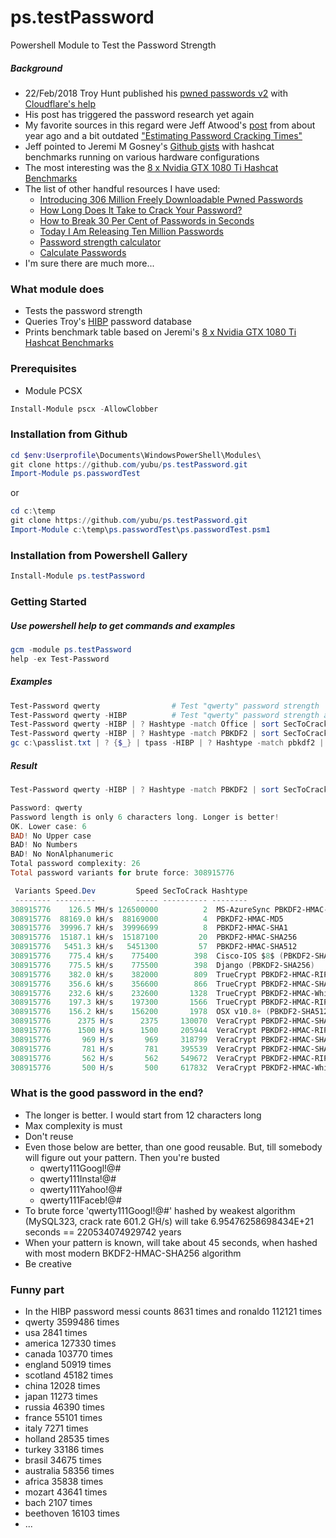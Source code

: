 # ps.testPassword
Powershell Module to Test the Password Strength 

##### Background
- 22/Feb/2018 Troy Hunt published his [pwned passwords v2](<https://www.troyhunt.com/ive-just-launched-pwned-passwords-version-2/>) with [Cloudflare's help](<https://blog.cloudflare.com/validating-leaked-passwords-with-k-anonymity/>)
- His post has triggered the password research yet again 
- My favorite sources in this regard were Jeff Atwood's [post](<https://blog.codinghorror.com/hacker-hack-thyself/>) from about year ago and a bit outdated ["Estimating Password Cracking Times"](<https://www.betterbuys.com/estimating-password-cracking-times/>)  
- Jeff pointed to Jeremi M Gosney's [Github gists](<https://gist.github.com/epixoip>) with hashcat benchmarks running on various hardware configurations  
- The most interesting was the [8 x Nvidia GTX 1080 Ti Hashcat Benchmarks](<https://gist.github.com/epixoip/ace60d09981be09544fdd35005051505>)
- The list of other handful resources I have used:
  - [Introducing 306 Million Freely Downloadable Pwned Passwords](<https://www.troyhunt.com/introducing-306-million-freely-downloadable-pwned-passwords/>)
  - [How Long Does It Take to Crack Your Password?](<https://blog.elcomsoft.com/2017/04/how-long-does-it-take-to-crack-your-password/>)
  - [How to Break 30 Per Cent of Passwords in Seconds](<https://blog.elcomsoft.com/2017/02/how-to-break-30-per-cent-of-passwords-in-seconds/>)
  - [Today I Am Releasing Ten Million Passwords](<https://xato.net/today-i-am-releasing-ten-million-passwords-b6278bbe7495>)
  - [Password strength calculator](<https://projects.lambry.com/elpassword/>)
  - [Calculate Passwords](<https://asecuritysite.com/encryption/passes>)
- I'm sure there are much more...

### What module does
- Tests the password strength
- Queries Troy's [HIBP](<https://haveibeenpwned.com/Passwords>) password database
- Prints benchmark table based on Jeremi's [8 x Nvidia GTX 1080 Ti Hashcat Benchmarks](<https://gist.github.com/epixoip/ace60d09981be09544fdd35005051505>)  

### Prerequisites
- Module PCSX 
```powershell
Install-Module pscx -AllowClobber
```

### Installation from Github
```powershell
cd $env:Userprofile\Documents\WindowsPowerShell\Modules\
git clone https://github.com/yubu/ps.testPassword.git
Import-Module ps.passwordTest
``` 
or
```powershell
cd c:\temp
git clone https://github.com/yubu/ps.testPassword.git
Import-Module c:\temp\ps.passwordTest\ps.passwordTest.psm1
```

### Installation from Powershell Gallery
```powershell
Install-Module ps.testPassword
```

### Getting Started
##### Use powershell help to get commands and examples
```powershell
gcm -module ps.testPassword
help -ex Test-Password
```

##### Examples
```powershell
Test-Password qwerty                # Test "qwerty" password strength
Test-Password qwerty -HIBP          # Test "qwerty" password strength and query the HIBP DB
Test-Password qwerty -HIBP | ? Hashtype -match Office | sort SecToCrack | ft -a
Test-Password qwerty -HIBP | ? Hashtype -match PBKDF2 | sort SecToCrack | ft -a
gc c:\passlist.txt | ? {$_} | tpass -HIBP | ? Hashtype -match pbkdf2 | sort SecToCrack,Pass | ft -a
```

##### Result
```powershell
Test-Password qwerty -HIBP | ? Hashtype -match PBKDF2 | sort SecToCrack | ft -a

Password: qwerty
Password length is only 6 characters long. Longer is better!
OK. Lower case: 6
BAD! No Upper case
BAD! No Numbers
BAD! No NonAlphanumeric
Total password complexity: 26
Total password variants for brute force: 308915776

 Variants Speed.Dev         Speed SecToCrack Hashtype                                                   CountInHIBP Pass   PassSHA1
 -------- ---------         ----- ---------- --------                                                   ----------- ----   --------
308915776    126.5 MH/s 126500000          2  MS-AzureSync PBKDF2-HMAC-SHA256                               3599486 qwerty B1B3773A05C0ED0176787A4F1574FF0075F7521E
308915776  88169.0 kH/s  88169000          4  PBKDF2-HMAC-MD5                                               3599486 qwerty B1B3773A05C0ED0176787A4F1574FF0075F7521E
308915776  39996.7 kH/s  39996699          8  PBKDF2-HMAC-SHA1                                              3599486 qwerty B1B3773A05C0ED0176787A4F1574FF0075F7521E
308915776  15187.1 kH/s  15187100         20  PBKDF2-HMAC-SHA256                                            3599486 qwerty B1B3773A05C0ED0176787A4F1574FF0075F7521E
308915776   5451.3 kH/s   5451300         57  PBKDF2-HMAC-SHA512                                            3599486 qwerty B1B3773A05C0ED0176787A4F1574FF0075F7521E
308915776    775.4 kH/s    775400        398  Cisco-IOS $8$ (PBKDF2-SHA256)                                 3599486 qwerty B1B3773A05C0ED0176787A4F1574FF0075F7521E
308915776    775.5 kH/s    775500        398  Django (PBKDF2-SHA256)                                        3599486 qwerty B1B3773A05C0ED0176787A4F1574FF0075F7521E
308915776    382.0 kH/s    382000        809  TrueCrypt PBKDF2-HMAC-RIPEMD160 + XTS 512 bit + boot-mode     3599486 qwerty B1B3773A05C0ED0176787A4F1574FF0075F7521E
308915776    356.6 kH/s    356600        866  TrueCrypt PBKDF2-HMAC-SHA512 + XTS 512 bit                    3599486 qwerty B1B3773A05C0ED0176787A4F1574FF0075F7521E
308915776    232.6 kH/s    232600       1328  TrueCrypt PBKDF2-HMAC-Whirlpool + XTS 512 bit                 3599486 qwerty B1B3773A05C0ED0176787A4F1574FF0075F7521E
308915776    197.3 kH/s    197300       1566  TrueCrypt PBKDF2-HMAC-RIPEMD160 + XTS 512 bit                 3599486 qwerty B1B3773A05C0ED0176787A4F1574FF0075F7521E
308915776    156.2 kH/s    156200       1978  OSX v10.8+ (PBKDF2-SHA512)                                    3599486 qwerty B1B3773A05C0ED0176787A4F1574FF0075F7521E
308915776      2375 H/s      2375     130070  VeraCrypt PBKDF2-HMAC-SHA256 + XTS 512 bit + boot-mode        3599486 qwerty B1B3773A05C0ED0176787A4F1574FF0075F7521E
308915776      1500 H/s      1500     205944  VeraCrypt PBKDF2-HMAC-RIPEMD160 + XTS 512 bit + boot-mode     3599486 qwerty B1B3773A05C0ED0176787A4F1574FF0075F7521E
308915776       969 H/s       969     318799  VeraCrypt PBKDF2-HMAC-SHA256 + XTS 512 bit                    3599486 qwerty B1B3773A05C0ED0176787A4F1574FF0075F7521E
308915776       781 H/s       781     395539  VeraCrypt PBKDF2-HMAC-SHA512 + XTS 512 bit                    3599486 qwerty B1B3773A05C0ED0176787A4F1574FF0075F7521E
308915776       562 H/s       562     549672  VeraCrypt PBKDF2-HMAC-RIPEMD160 + XTS 512 bit                 3599486 qwerty B1B3773A05C0ED0176787A4F1574FF0075F7521E
308915776       500 H/s       500     617832  VeraCrypt PBKDF2-HMAC-Whirlpool + XTS 512 bit                 3599486 qwerty B1B3773A05C0ED0176787A4F1574FF0075F7521E
```

### What is the good password in the end?
- The longer is better. I would start from 12 characters long
- Max complexity is must
- Don't reuse 
- Even those below are better, than one good reusable. But, till somebody will figure out your pattern. Then you're busted 
  - qwerty111Googl!@#
  - qwerty111Insta!@#
  - qwerty111Yahoo!@#
  - qwerty111Faceb!@# 
- To brute force 'qwerty111Googl!@#' hashed by weakest algorithm (MySQL323, crack rate 601.2 GH/s) will take 6.95476258698434E+21 seconds == 220534074929742 years
- When your pattern is known, will take about 45 seconds, when hashed with most modern BKDF2-HMAC-SHA256 algorithm
- Be creative

### Funny part 
- In the HIBP password messi counts 8631 times and ronaldo 112121 times
- qwerty 3599486 times
- usa 2841 times
- america 127330 times
- canada 103770 times
- england 50919 times
- scotland 45182 times
- china 12028 times
- japan 11273 times
- russia 46390 times
- france 55101 times
- italy 7271 times
- holland 28535 times
- turkey 33186 times
- brasil 34675 times
- australia 58356 times
- africa 35838 times
- mozart 43641 times
- bach 2107 times
- beethoven 16103 times
- ...


